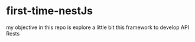 # first-time-nestJs
my objective in this repo is explore a little bit this framework to develop API Rests
